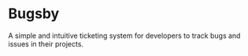 # Bugsby
A simple and intuitive ticketing system for developers to track bugs and issues in their projects.
